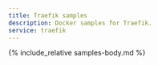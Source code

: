 ```yaml
---
title: Traefik samples
description: Docker samples for Traefik.
service: traefik
---
```


{% include_relative samples-body.md %}